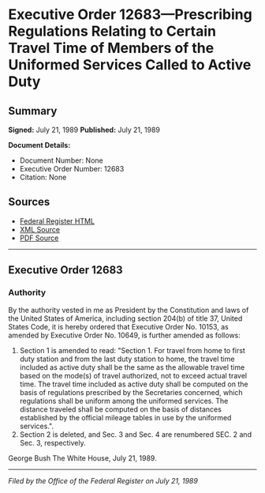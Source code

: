 # Executive Order 12683—Prescribing Regulations Relating to Certain Travel Time of Members of the Uniformed Services Called to Active Duty

## Summary

**Signed:** July 21, 1989
**Published:** July 21, 1989

**Document Details:**
- Document Number: None
- Executive Order Number: 12683
- Citation: None

## Sources
- [Federal Register HTML](https://www.presidency.ucsb.edu/documents/executive-order-12683-prescribing-regulations-relating-certain-travel-time-members-the)
- [XML Source](None)
- [PDF Source](None)

---

## Executive Order 12683

### Authority

By the authority vested in me as President by the Constitution and laws of the United States of America, including section 204(b) of title 37, United States Code, it is hereby ordered that Executive Order No. 10153, as amended by Executive Order No. 10649, is further amended as follows:
1. Section 1 is amended to read:
"Section 1. For travel from home to first duty station and from the last duty station to home, the travel time included as active duty shall be the same as the allowable travel time based on the mode(s) of travel authorized, not to exceed actual travel time. The travel time included as active duty shall be computed on the basis of regulations prescribed by the Secretaries concerned, which regulations shall be uniform among the uniformed services. The distance traveled shall be computed on the basis of distances established by the official mileage tables in use by the uniformed services.".
2. Section 2 is deleted, and Sec. 3 and Sec. 4 are renumbered SEC. 2 and Sec. 3, respectively.

George Bush
The White House,
July 21, 1989.

---

*Filed by the Office of the Federal Register on July 21, 1989*
